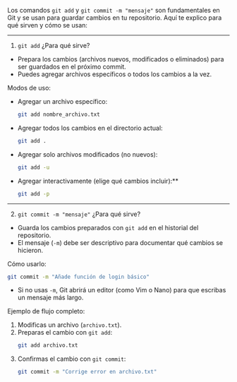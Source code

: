Los comandos `git add` y `git commit -m "mensaje"` son fundamentales en Git y se usan para guardar cambios en tu repositorio. Aquí te explico para qué sirven y cómo se usan:
 
---
 
1. `git add`
¿Para qué sirve?
- Prepara los cambios (archivos nuevos, modificados o eliminados) para ser guardados en el próximo commit.
- Puedes agregar archivos específicos o todos los cambios a la vez.
 
 Modos de uso:
- Agregar un archivo específico:  
  ```bash
  git add nombre_archivo.txt
  ```
- Agregar todos los cambios en el directorio actual:  
  ```bash
  git add .
  ```
- Agregar solo archivos modificados (no nuevos):  
  ```bash
  git add -u
  ```
- Agregar interactivamente (elige qué cambios incluir):**  
  ```bash
  git add -p
  ```
 
---
 
2. `git commit -m "mensaje"`
¿Para qué sirve?
- Guarda los cambios preparados con `git add` en el historial del repositorio.
- El mensaje (`-m`) debe ser descriptivo para documentar qué cambios se hicieron.
 
Cómo usarlo:
```bash
git commit -m "Añade función de login básico"
```
- Si no usas `-m`, Git abrirá un editor (como Vim o Nano) para que escribas un mensaje más largo.
 
Ejemplo de flujo completo:
1. Modificas un archivo (`archivo.txt`).
2. Preparas el cambio con `git add`:
   ```bash
   git add archivo.txt
   ```
3. Confirmas el cambio con `git commit`:
   ```bash
   git commit -m "Corrige error en archivo.txt"
   ```
 

